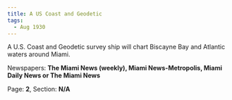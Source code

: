 ```yaml
---  
title: A US Coast and Geodetic  
tags:  
  - Aug 1930  
---  
```

  
A U.S. Coast and Geodetic survey ship will chart Biscayne Bay and Atlantic waters around Miami.  
  
Newspapers: **The Miami News (weekly), Miami News-Metropolis, Miami Daily News or The Miami News**  
  
Page: **2**, Section: **N/A** 
